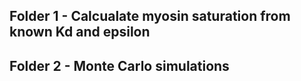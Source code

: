 

## Folder 1 - Calcualate myosin saturation from known Kd and epsilon

## Folder 2 - Monte Carlo simulations

